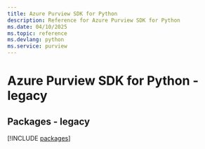 ```yaml
---
title: Azure Purview SDK for Python
description: Reference for Azure Purview SDK for Python
ms.date: 04/10/2025
ms.topic: reference
ms.devlang: python
ms.service: purview
---
```

# Azure Purview SDK for Python - legacy
## Packages - legacy
[!INCLUDE [packages](purview-index.md)]
